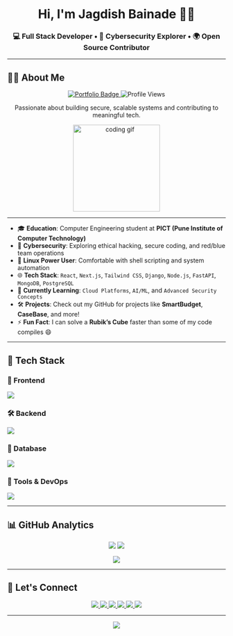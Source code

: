 <!-- Header Section -->
<h1 align="center">Hi, I'm Jagdish Bainade 👨‍💻</h1>
<h3 align="center">
  💻 Full Stack Developer • 🔐 Cybersecurity Explorer • 🌍 Open Source Contributor
</h3>


---

## 👨‍💻 About Me  

<p align="center">
  <a href="https://portfolio-web-green-tau.vercel.app">
    <img src="https://img.shields.io/badge/🌐_Portfolio-000000?style=for-the-badge&logo=vercel&logoColor=white" alt="Portfolio Badge" />
  </a>
  <img src="https://komarev.com/ghpvc/?username=Jagdish1123&style=for-the-badge&color=blue" alt="Profile Views" />
</p>

<p align="center">
  Passionate about building secure, scalable systems and contributing to meaningful tech.
</p>

<p align="center">
  <img src="https://media.giphy.com/media/WUlplcMpOCEmTGBtBW/giphy.gif" width="200" alt="coding gif" />
</p>





---

- 🎓 **Education**: Computer Engineering student at **PICT (Pune Institute of Computer Technology)**
- 🔐 **Cybersecurity**: Exploring ethical hacking, secure coding, and red/blue team operations
- 🐧 **Linux Power User**: Comfortable with shell scripting and system automation
- 🌐 **Tech Stack**: `React`, `Next.js`, `Tailwind CSS`, `Django`, `Node.js`, `FastAPI`, `MongoDB`, `PostgreSQL`
- 🌱 **Currently Learning**: `Cloud Platforms`, `AI/ML`, and `Advanced Security Concepts`
- 🛠️ **Projects**: Check out my GitHub for projects like **SmartBudget**, **CaseBase**, and more!
- ⚡ **Fun Fact**: I can solve a **Rubik’s Cube** faster than some of my code compiles 😄


---
## 🧠 Tech Stack
### 🚀 Frontend
<p>
  <img src="https://skillicons.dev/icons?i=html,css,js,react,next,tailwind,threejs" />
</p>

### 🛠 Backend
<p>
  <img src="https://skillicons.dev/icons?i=python,django,nodejs,express" />
</p>

### 💾 Database
<p>
  <img src="https://skillicons.dev/icons?i=mysql,mongodb,postgres" />
</p>
  
### 🧰 Tools & DevOps
<p>
  <img src="https://skillicons.dev/icons?i=aws,linux,bash,docker,kubernetes,git,github,vercel,postman,figma,vscode," />
</p>



---

## 📊 GitHub Analytics

<p align="center">
  <img src="https://github-readme-stats.vercel.app/api?username=Jagdish1123&show_icons=true&theme=radical" />
  <img src="https://github-readme-stats.vercel.app/api/top-langs/?username=Jagdish1123&layout=compact&theme=radical" />
</p>

<p align="center">
  <img src="https://github-readme-streak-stats.herokuapp.com/?user=Jagdish1123&theme=radical" />
</p>

---
## 🤝 Let's Connect

<p align="center">

  <a href="https://portfolio-web-green-tau.vercel.app">
    <img src="https://img.shields.io/badge/🌐_Portfolio-000000?style=for-the-badge&logo=vercel&logoColor=white" />
  </a>
  <a href="https://linkedin.com/in/jagdishbainade">
    <img src="https://img.shields.io/badge/LinkedIn-0A66C2?style=for-the-badge&logo=linkedin&logoColor=white" />
  </a>
  <a href="mailto:jagdishbainade01@gmail.com">
    <img src="https://img.shields.io/badge/Gmail-D14836?style=for-the-badge&logo=gmail&logoColor=white" />
  </a>
  <a href="https://leetcode.com/u/jagdish_22/">
    <img src="https://img.shields.io/badge/LeetCode-FFA116?style=for-the-badge&logo=leetcode&logoColor=black" />
  </a>
  <a href="https://www.codechef.com/users/jagdish_2003">
    <img src="https://img.shields.io/badge/CodeChef-5B4638?style=for-the-badge&logo=codechef&logoColor=white" />
  </a>
  <a href="https://www.naukri.com/code360/profile/4807bd63-713f-4ec2-b366-faff155ad846">
    <img src="https://img.shields.io/badge/Coding%20Ninjas-DD0031?style=for-the-badge&logo=codingninjas&logoColor=white" />
  </a>
</p>


---
<p align="center">
  <img src="https://readme-typing-svg.herokuapp.com?font=Fira+Code&duration=3000&pause=1000&color=00C9A7&center=true&vCenter=true&multiline=true&width=600&lines=Keep+Pushing+Code+🚀;Break+Things+%26+Fix+Them+%F0%9F%9B%A0%EF%B8%8F;Build+What+Matters+%F0%9F%92%BB" />
</p>
